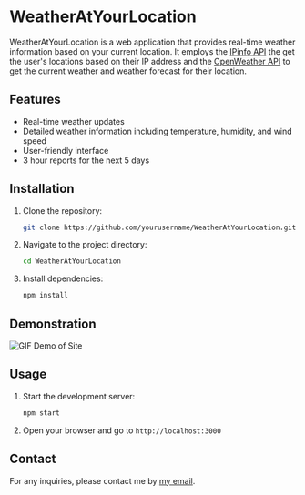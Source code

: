 <!-- Generate a README -->
<!-- Update that I have a page for 3h forecasts -->
# WeatherAtYourLocation

WeatherAtYourLocation is a web application that provides real-time weather information based on your current location. It employs the [IPinfo API](https://ipinfo.io/) the get the user's locations based on their IP address and the [OpenWeather API](https://openweathermap.org/) to get the current weather and weather forecast for their location.

## Features

- Real-time weather updates
- Detailed weather information including temperature, humidity, and wind speed
- User-friendly interface
- 3 hour reports for the next 5 days

## Installation

1. Clone the repository:

    ```sh
    git clone https://github.com/yourusername/WeatherAtYourLocation.git
    ```

2. Navigate to the project directory:

    ```sh
    cd WeatherAtYourLocation
    ```

3. Install dependencies:

    ```sh
    npm install
    ```

## Demonstration
<!-- add a gif here -->
![GIF Demo of Site](https://media.giphy.com/media/vFKqnCdLPNOKc/giphy.gif)

## Usage

1. Start the development server:

    ```sh
    npm start
    ```

2. Open your browser and go to `http://localhost:3000`

## Contact

For any inquiries, please contact me by [my email](mailto:lokekumyew@gmail.com).
